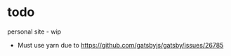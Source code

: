 
# todo

personal site - wip
- Must use yarn due to https://github.com/gatsbyjs/gatsby/issues/26785
